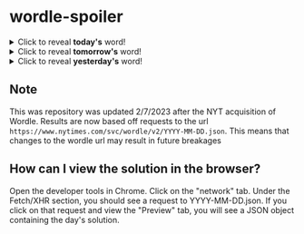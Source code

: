 # wordle-spoiler

<details>
  <summary>Click to reveal <b>today's</b> word!</summary>
  <br>
  <b> thigh </b>
</details>

<details>
  <summary>Click to reveal <b>tomorrow's</b> word!</summary>
  <br>
  <b> debut </b>
</details>

<details>
  <summary>Click to reveal <b>yesterday's</b> word!</summary>
  <br>
  <b> inlay </b>
</details>

## Note
This was repository was updated 2/7/2023 after the NYT acquisition of Wordle. Results are now based off requests to the url `https://www.nytimes.com/svc/wordle/v2/YYYY-MM-DD.json`. This means that changes to the wordle url may result in future breakages

## How can I view the solution in the browser?
Open the developer tools in Chrome. Click on the "network" tab. Under the Fetch/XHR section, you should see a request to YYYY-MM-DD.json. If you click on that request and view the "Preview" tab, you will see a JSON object containing the day's solution.